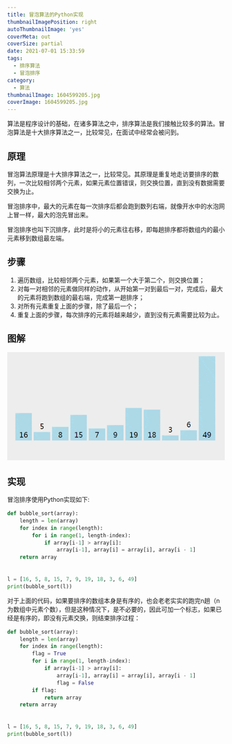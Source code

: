 ```yaml
---
title: 冒泡算法的Python实现
thumbnailImagePosition: right
autoThumbnailImage: 'yes'
coverMeta: out
coverSize: partial
date: 2021-07-01 15:33:59
tags:
  - 排序算法
  - 冒泡排序
category:
  - 算法
thumbnailImage: 1604599205.jpg
coverImage: 1604599205.jpg
---
```


算法是程序设计的基础，在诸多算法之中，排序算法是我们接触比较多的算法。冒泡算法是十大排序算法之一，比较常见，在面试中经常会被问到。

<!--more-->

## 原理

冒泡算法原理是十大排序算法之一，比较常见。其原理是重复地走访要排序的数列，一次比较相邻两个元素，如果元素位置错误，则交换位置，直到没有数据需要交换为止。

冒泡排序中，最大的元素在每一次排序后都会跑到数列右端，就像开水中的水泡网上冒一样，最大的泡先冒出来。

冒泡排序也叫下沉排序，此时是将小的元素往右移，即每趟排序都将数组内的最小元素移到数组最左端。

## 步骤

1. 遍历数组，比较相邻两个元素，如果第一个大于第二个，则交换位置；
2. 对每一对相邻的元素做同样的动作，从开始第一对到最后一对，完成后，最大的元素将跑到数组的最右端，完成第一趟排序；
3. 对所有元素重复上面的步骤，除了最后一个；
4. 重复上面的步骤，每次排序的元素将越来越少，直到没有元素需要比较为止。

## 图解

![冒泡排序](冒泡算法的Python实现/冒泡排序.gif)

## 实现

冒泡排序使用Python实现如下:

```python
def bubble_sort(array):
    length = len(array)
    for index in range(length):
        for i in range(1, length-index):
            if array[i-1] > array[i]:
                array[i-1], array[i] = array[i], array[i - 1]
    return array


l = [16, 5, 8, 15, 7, 9, 19, 18, 3, 6, 49]
print(bubble_sort(l))
```

对于上面的代码，如果要排序的数组本身是有序的，也会老老实实的跑完n趟（n为数组中元素个数），但是这种情况下，是不必要的，因此可加一个标志，如果已经是有序的，即没有元素交换，则结束排序过程：

```python
def bubble_sort(array):
    length = len(array)
    for index in range(length):
        flag = True
        for i in range(1, length-index):
            if array[i-1] > array[i]:
                array[i-1], array[i] = array[i], array[i - 1]
                flag = False
        if flag:
            return array
    return array


l = [16, 5, 8, 15, 7, 9, 19, 18, 3, 6, 49]
print(bubble_sort(l))
```

